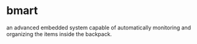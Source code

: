 # bmart
an advanced embedded system capable of automatically monitoring and organizing the items inside the backpack.
